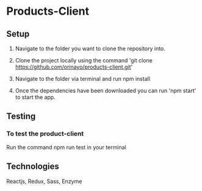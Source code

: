 # Products-Client
## Setup
1. Navigate to the folder you want to clone the repository into.

2. Clone the project locally using the command 'git clone https://github.com/orinayo/products-client.git'

3. Navigate to the folder via terminal and run npm install

4. Once the dependencies have been downloaded you can run 'npm start' to start the app.

## Testing 
### To test the product-client
Run the command npm run test in your terminal

## Technologies
Reactjs, Redux, Sass, Enzyme

